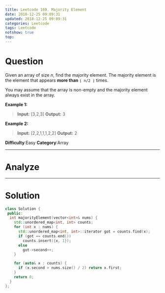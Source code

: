 ```yaml
---
title: Leetcode 169. Majority Element
date: 2018-12-25 09:09:31
updated: 2018-12-25 09:09:31
categories: Leetcode
tags: Leetcode
notshow: true
top:
---
```


# Question

Given an array of size  _n_, find the majority element. The majority element is the element that appears  **more than**  `⌊ n/2 ⌋`  times.

You may assume that the array is non-empty and the majority element always exist in the array.

**Example 1:**

> **Input:** [3,2,3]
> **Output:** 3

**Example 2:**

> **Input:** [2,2,1,1,1,2,2]
> **Output:** 2

**Difficulty**:Easy
**Category**:Array

<!-- more -->

------------

# Analyze

------------

# Solution

```cpp
class Solution {
 public:
  int majorityElement(vector<int>& nums) {
    std::unordered_map<int, int> counts;
    for (int x : nums) {
      std::unordered_map<int, int>::iterator got = counts.find(x);
      if (got == counts.end())
        counts.insert({x, 1});
      else
        got->second++;
    }

    for (auto& x : counts) {
      if (x.second > nums.size() / 2) return x.first;
    }
    return 0;
  }
};
```
